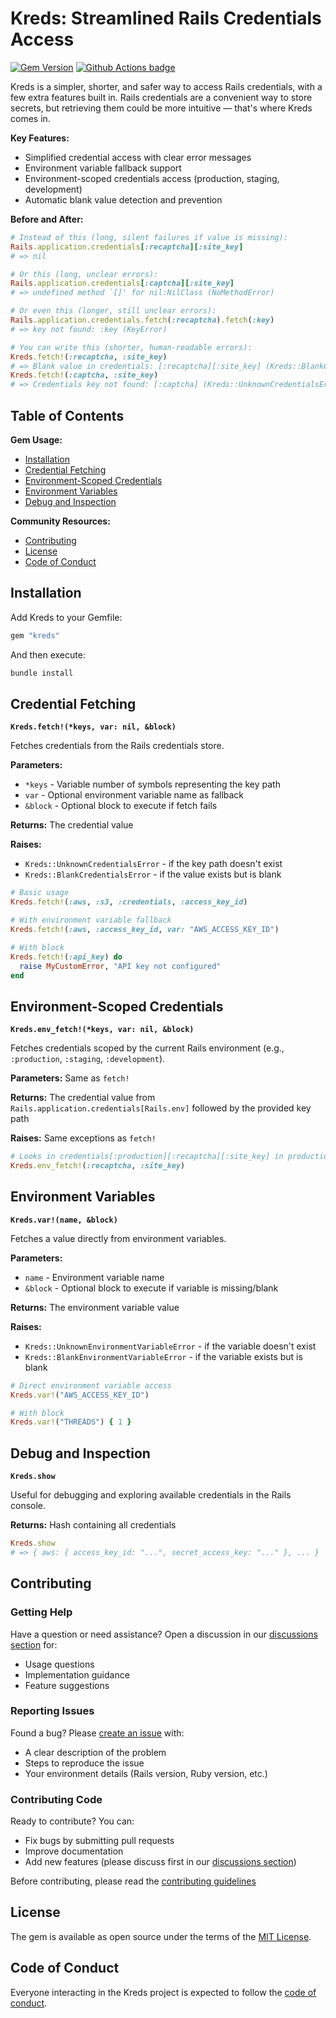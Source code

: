# Kreds: Streamlined Rails Credentials Access

[![Gem Version](https://badge.fury.io/rb/kreds.svg)](http://badge.fury.io/rb/kreds)
[![Github Actions badge](https://github.com/brownboxdev/kreds/actions/workflows/ci.yml/badge.svg)](https://github.com/brownboxdev/kreds/actions/workflows/ci.yml)

Kreds is a simpler, shorter, and safer way to access Rails credentials, with a few extra features built in. Rails credentials are a convenient way to store secrets, but retrieving them could be more intuitive — that's where Kreds comes in.

**Key Features:**

- Simplified credential access with clear error messages
- Environment variable fallback support
- Environment-scoped credentials access (production, staging, development)
- Automatic blank value detection and prevention

**Before and After:**

```ruby
# Instead of this (long, silent failures if value is missing):
Rails.application.credentials[:recaptcha][:site_key]
# => nil

# Or this (long, unclear errors):
Rails.application.credentials[:captcha][:site_key]
# => undefined method `[]' for nil:NilClass (NoMethodError)

# Or even this (longer, still unclear errors):
Rails.application.credentials.fetch(:recaptcha).fetch(:key)
# => key not found: :key (KeyError)

# You can write this (shorter, human-readable errors):
Kreds.fetch!(:recaptcha, :site_key)
# => Blank value in credentials: [:recaptcha][:site_key] (Kreds::BlankCredentialsError)
Kreds.fetch!(:captcha, :site_key)
# => Credentials key not found: [:captcha] (Kreds::UnknownCredentialsError)
```

## Table of Contents

**Gem Usage:**
  - [Installation](#installation)
  - [Credential Fetching](#credential-fetching)
  - [Environment-Scoped Credentials](#environment-scoped-credentials)
  - [Environment Variables](#environment-variables)
  - [Debug and Inspection](#debug-and-inspection)

**Community Resources:**
  - [Contributing](#contributing)
  - [License](#license)
  - [Code of Conduct](#code-of-conduct)

## Installation

Add Kreds to your Gemfile:

```ruby
gem "kreds"
```

And then execute:

```bash
bundle install
```

## Credential Fetching

**`Kreds.fetch!(*keys, var: nil, &block)`**

Fetches credentials from the Rails credentials store.

**Parameters:**
- `*keys` - Variable number of symbols representing the key path
- `var` - Optional environment variable name as fallback
- `&block` - Optional block to execute if fetch fails

**Returns:** The credential value

**Raises:**
- `Kreds::UnknownCredentialsError` - if the key path doesn't exist
- `Kreds::BlankCredentialsError` - if the value exists but is blank

```ruby
# Basic usage
Kreds.fetch!(:aws, :s3, :credentials, :access_key_id)

# With environment variable fallback
Kreds.fetch!(:aws, :access_key_id, var: "AWS_ACCESS_KEY_ID")

# With block
Kreds.fetch!(:api_key) do
  raise MyCustomError, "API key not configured"
end
```

## Environment-Scoped Credentials

**`Kreds.env_fetch!(*keys, var: nil, &block)`**

Fetches credentials scoped by the current Rails environment (e.g., `:production`, `:staging`, `:development`).

**Parameters:** Same as `fetch!`

**Returns:** The credential value from `Rails.application.credentials[Rails.env]` followed by the provided key path

**Raises:** Same exceptions as `fetch!`

```ruby
# Looks in credentials[:production][:recaptcha][:site_key] in production
Kreds.env_fetch!(:recaptcha, :site_key)
```

## Environment Variables

**`Kreds.var!(name, &block)`**

Fetches a value directly from environment variables.

**Parameters:**
- `name` - Environment variable name
- `&block` - Optional block to execute if variable is missing/blank

**Returns:** The environment variable value

**Raises:**
- `Kreds::UnknownEnvironmentVariableError` - if the variable doesn't exist
- `Kreds::BlankEnvironmentVariableError` - if the variable exists but is blank

```ruby
# Direct environment variable access
Kreds.var!("AWS_ACCESS_KEY_ID")

# With block
Kreds.var!("THREADS") { 1 }
```

## Debug and Inspection

**`Kreds.show`**

Useful for debugging and exploring available credentials in the Rails console.

**Returns:** Hash containing all credentials

```ruby
Kreds.show
# => { aws: { access_key_id: "...", secret_access_key: "..." }, ... }
```

## Contributing

### Getting Help
Have a question or need assistance? Open a discussion in our [discussions section](https://github.com/brownboxdev/kreds/discussions) for:
- Usage questions
- Implementation guidance
- Feature suggestions

### Reporting Issues
Found a bug? Please [create an issue](https://github.com/brownboxdev/kreds/issues) with:
- A clear description of the problem
- Steps to reproduce the issue
- Your environment details (Rails version, Ruby version, etc.)

### Contributing Code
Ready to contribute? You can:
- Fix bugs by submitting pull requests
- Improve documentation
- Add new features (please discuss first in our [discussions section](https://github.com/brownboxdev/kreds/discussions))

Before contributing, please read the [contributing guidelines](https://github.com/brownboxdev/kreds/blob/master/CONTRIBUTING.md)

## License

The gem is available as open source under the terms of the [MIT License](https://github.com/brownboxdev/kreds/blob/master/LICENSE.txt).

## Code of Conduct

Everyone interacting in the Kreds project is expected to follow the [code of conduct](https://github.com/brownboxdev/kreds/blob/master/CODE_OF_CONDUCT.md).
